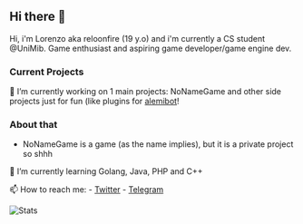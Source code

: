 ## Hi there 👋

Hi, i'm Lorenzo aka reloonfire (19 y.o) and i'm currently a CS student @UniMib.
Game enthusiast and aspiring game developer/game engine dev.


### Current Projects
🔭 I’m currently working on 1 main projects: NoNameGame and other side projects just for fun (like plugins for [alemibot](https://github.com/alemigliardi/alemibot)!
### About that
   - NoNameGame is a game (as the name implies), but it is a private project so shhh
   
🌱 I’m currently learning Golang, Java, PHP and C++

📫 How to reach me:
    - [Twitter](https://twitter.com/reloonfireit)
    - [Telegram](https://t.me/reloonfire)
    
![Stats](https://github-readme-stats.vercel.app/api?username=reloonfire&show_icons=true)
<!--
**reloonfire/reloonfire** is a ✨ _special_ ✨ repository because its `README.md` (this file) appears on your GitHub profile.

Here are some ideas to get you started:

- 🔭 I’m currently working on ...
- 🌱 I’m currently learning ...
- 👯 I’m looking to collaborate on ...
- 🤔 I’m looking for help with ...
- 💬 Ask me about ...
- 📫 How to reach me: ...
- 😄 Pronouns: ...
- ⚡ Fun fact: ...
-->
